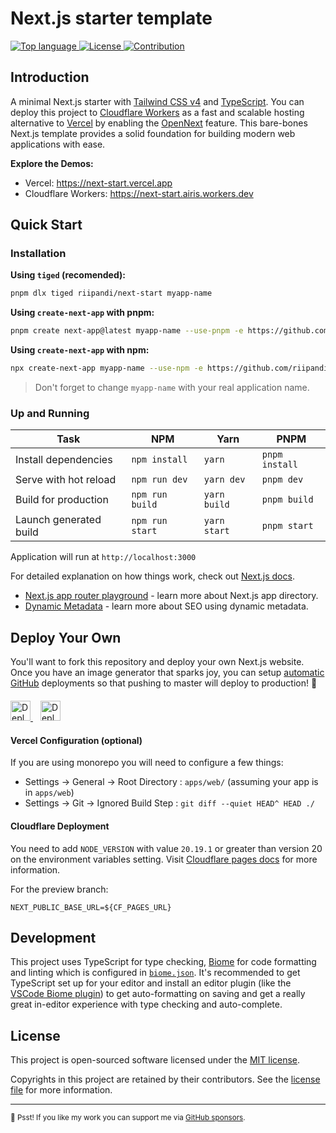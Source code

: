 # Next.js starter template

<p align="left">
    <a href="https://github.com/riipandi/next-start">
        <img src="https://img.shields.io/github/languages/top/riipandi/next-start" alt="Top language">
    </a>
    <a href="https://aris.mit-license.org">
        <img src="https://img.shields.io/github/license/riipandi/next-start" alt="License">
    </a>
    <a href="https://github.com/riipandi/next-start/pulse">
        <img src="https://img.shields.io/badge/Contributions-welcome-gray.svg" alt="Contribution">
    </a>
</p>

## Introduction

A minimal Next.js starter with [Tailwind CSS v4][tailwindcss] and [TypeScript][typescript].
You can deploy this project to [Cloudflare Workers][cf-workers] as a fast and scalable hosting
alternative to [Vercel][vercel] by enabling the [OpenNext][open-next] feature. This bare-bones
Next.js template provides a solid foundation for building modern web applications with ease.

**Explore the Demos:**

- Vercel: <https://next-start.vercel.app>
- Cloudflare Workers: <https://next-start.airis.workers.dev>
<!-- - Deno Deploy: <https://next-start.deno.dev> -->

## Quick Start

### Installation

**Using `tiged` (recomended):**

```sh
pnpm dlx tiged riipandi/next-start myapp-name
```

**Using `create-next-app` with pnpm:**

```sh
pnpm create next-app@latest myapp-name --use-pnpm -e https://github.com/riipandi/next-start
```

**Using `create-next-app` with npm:**

```sh
npx create-next-app myapp-name --use-npm -e https://github.com/riipandi/next-start
```

> Don't forget to change `myapp-name` with your real application name.

### Up and Running

| Task                   | NPM             | Yarn         | PNPM           |
|------------------------|-----------------|--------------|----------------|
| Install dependencies   | `npm install`   | `yarn`       | `pnpm install` |
| Serve with hot reload  | `npm run dev`   | `yarn dev`   | `pnpm dev`     |
| Build for production   | `npm run build` | `yarn build` | `pnpm build`   |
| Launch generated build | `npm run start` | `yarn start` | `pnpm start`   |

Application will run at `http://localhost:3000`

For detailed explanation on how things work, check out [Next.js docs][nextjs-docs].

- [Next.js app router playground][nextjs-playground] - learn more about Next.js app directory.
- [Dynamic Metadata][nextjs-metadata] - learn more about SEO using dynamic metadata.

## Deploy Your Own

You'll want to fork this repository and deploy your own Next.js website. Once you have an
image generator that sparks joy, you can setup [automatic GitHub](https://vercel.com/github)
deployments so that pushing to master will deploy to production! 🚀

<p align="left" style="margin-top: 20px;">
  <a href="https://vercel.com/new/clone?repository-url=https://github.com/riipandi/next-start&project-name=next-start&repo-name=next-start&env=NEXT_PUBLIC_BASE_URL" style="margin-right: 12px;">
    <img src="https://vercel.com/button" alt="Deploy with Vercel" height="32px" />
  </a>
  <a href="https://deploy.workers.cloudflare.com/?url=https://github.com/riipandi/next-start">
    <img src="https://deploy.workers.cloudflare.com/button" alt="Deploy to Cloudflare Workers" height="32px" />
  </a>
</p>

#### Vercel Configuration (optional)

If you are using monorepo you will need to configure a few things:

- Settings -> General -> Root Directory : `apps/web/` (assuming your app is in `apps/web`)
- Settings -> Git -> Ignored Build Step : `git diff --quiet HEAD^ HEAD ./`

#### Cloudflare Deployment

You need to add `NODE_VERSION` with value `20.19.1` or greater than version 20 on the
environment variables setting. Visit [Cloudflare pages docs][cf-pages] for more information.

For the preview branch:

```env
NEXT_PUBLIC_BASE_URL=${CF_PAGES_URL}
```

## Development

This project uses TypeScript for type checking, [Biome][biome] for code formatting
and linting which is configured in [`biome.json`](./biome.json). It's recommended to get TypeScript
set up for your editor and install an editor plugin (like the [VSCode Biome plugin][biome-vscode])
to get auto-formatting on saving and get a really great in-editor experience with type checking
and auto-complete.

## License

This project is open-sourced software licensed under the [MIT license](./LICENSE).

Copyrights in this project are retained by their contributors.
See the [license file](./LICENSE) for more information.

---

<sub>🤫 Psst! If you like my work you can support me via [GitHub sponsors](https://github.com/sponsors/riipandi).</sub>

<!-- link reference definition -->
[biome]: https://biomejs.dev
[biome-vscode]: https://marketplace.visualstudio.com/items?itemName=biomejs.biome
[cf-pages]: https://developers.cloudflare.com/pages/platform/build-configuration
[cf-workers]: https://workers.cloudflare.com
[nextjs-docs]: https://nextjs.org/docs/getting-started
[nextjs-metadata]: https://nextjs.org/blog/next-13-2#built-in-seo-support-with-new-metadata-api
[nextjs-playground]: https://github.com/vercel/app-playground
[open-next]: https://opennext.js.org/cloudflare
[tailwindcss]: https://tailwindcss.com
[typescript]: https://www.typescriptlang.org
[vercel]: https://vercel.com
